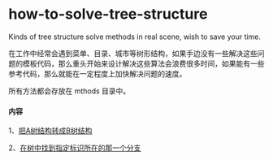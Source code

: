 # how-to-solve-tree-structure
Kinds of tree structure solve methods in real scene, wish to save your time.


在工作中经常会遇到菜单、目录、城市等树形结构，如果手边没有一些解决这些问题的模板代码，那么重头开始来设计解决这些算法会浪费很多时间，如果能有一些参考代码，那么就能在一定程度上加快解决问题的速度。

所有方法都会存放在 mthods 目录中。

#### 内容

1、[把A树结构转成B树结构](./methods/formatAtoB.ts)

2、[在树中找到指定标识所在的那一个分支](./methods/getOneBranchById.ts)
